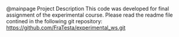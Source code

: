 @mainpage Project Description
This code was developed for final assignment of the experimental course. Please read the readme file contined in the following git repository: https://github.com/FraTesta/experimental_ws.git
